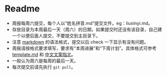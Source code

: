 # Readme
+ 周报每周六提交，每个人以“姓名拼音.md”提交文件。eg：liuxinyi.md。
+ 存放目录为本周最后一天（周六）的日期，如果提交时还没有该目录，自己建一个以便后面人提交，不要提交到主目录下。
+ 注意 [markdown](https://guides.github.com/features/mastering-markdown/) 的语法格式，提交以后 check 一下显示有没有问题。
+ 周报请按格式要求填写，要求有“本周进展”和“下周计划”。具体格式可参考 [template.md](template.md) 和 [中文文案指北](https://github.com/sparanoid/chinese-copywriting-guidelines/blob/master/README.zh-CN.md)。
+ 一般认为周六是每周的最后一天。
+ 每次提交前请先执行 `git pull`。
